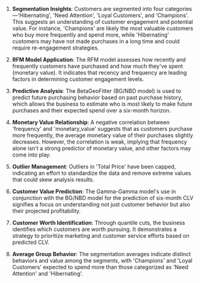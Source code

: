1. **Segmentation Insights**: Customers are segmented into four categories—'Hibernating', 'Need Attention', 'Loyal Customers', and 'Champions'. This suggests an understanding of customer engagement and potential value. For instance, 'Champions' are likely the most valuable customers who buy more frequently and spend more, while 'Hibernating' customers may have not made purchases in a long time and could require re-engagement strategies.

2. **RFM Model Application**: The RFM model assesses how recently and frequently customers have purchased and how much they've spent (monetary value). It indicates that recency and frequency are leading factors in determining customer engagement levels.

3. **Predictive Analysis**: The BetaGeoFitter (BG/NBD model) is used to predict future purchasing behavior based on past purchase history, which allows the business to estimate who is most likely to make future purchases and their expected spend over a six-month horizon.

4. **Monetary Value Relationship**: A negative correlation between 'frequency' and 'monetary_value' suggests that as customers purchase more frequently, the average monetary value of their purchases slightly decreases. However, the correlation is weak, implying that frequency alone isn't a strong predictor of monetary value, and other factors may come into play.

5. **Outlier Management**: Outliers in 'Total Price' have been capped, indicating an effort to standardize the data and remove extreme values that could skew analysis results.

6. **Customer Value Prediction**: The Gamma-Gamma model's use in conjunction with the BG/NBD model for the prediction of six-month CLV signifies a focus on understanding not just customer behavior but also their projected profitability.

7. **Customer Worth Identification**: Through quantile cuts, the business identifies which customers are worth pursuing. It demonstrates a strategy to prioritize marketing and customer service efforts based on predicted CLV.

8. **Average Group Behavior**: The segmentation averages indicate distinct behaviors and value among the segments, with 'Champions' and 'Loyal Customers' expected to spend more than those categorized as 'Need Attention' and 'Hibernating'.
